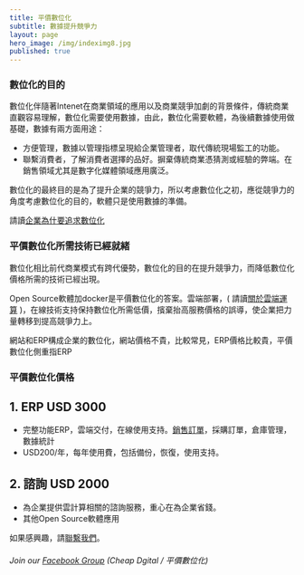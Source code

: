 ```yaml
---
title: 平價數位化
subtitle: 數據提升競爭力
layout: page
hero_image: /img/indeximg8.jpg
published: true
---
```


### 數位化的目的

數位化伴隨著Intenet在商業領域的應用以及商業競爭加劇的背景條件，傳統商業直觀容易理解，數位化需要使用數據，由此，數位化需要軟體，為後續數據使用做基礎，數據有兩方面用途：

- 方便管理，數據以管理指標呈現給企業管理者，取代傳統現場監工的功能。
- 聯繫消費者，了解消費者選擇的品好。摒棄傳統商業憑猜測或經驗的弊端。在銷售領域尤其是數字化媒體領域應用廣泛。

數位化的最終目的是為了提升企業的競爭力，所以考慮數位化之初，應從競爭力的角度考慮數位化的目的，軟體只是使用數據的準備。

請讀[企業為什要追求數位化](/tutorials/zh/pursue-digital.md)

### 平價數位化所需技術已經就緒

數位化相比前代商業模式有跨代優勢，數位化的目的在提升競爭力，而降低數位化價格所需的技術已經出現。

Open Source軟體加docker是平價數位化的答案。雲端部署，( 請讀[關於雲端運算](/tutorials/zh/cloud/) )，在線技術支持保持數位化所需低價，擯棄抬高服務價格的誤導，使企業把力量轉移到提高競爭力上。

網站和ERP構成企業的數位化，網站價格不貴，比較常見，ERP價格比較貴，平價數位化側重指ERP

### 平價數位化價格

## 1. ERP USD 3000

- 完整功能ERP，雲端交付，在線使用支持。[銷售訂單](/demo/sale/)，採購訂單，倉庫管理，數據統計
- USD200/年，每年使用費，包括備份，恢復，使用支持。

## 2. 諮詢 USD 2000

- 為企業提供雲計算相關的諮詢服務，重心在為企業省錢。
- 其他Open Source軟體應用

如果感興趣，請[聯繫我們](/contact)。 

###### Join our [Facebook Group](https://www.facebook.com/groups/208571033569478)  (Cheap Dgital / 平價數位化)

